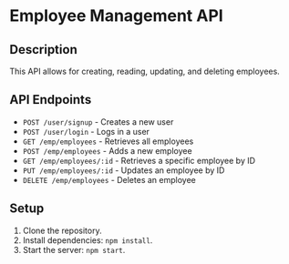 # Employee Management API

## Description
This API allows for creating, reading, updating, and deleting employees.

## API Endpoints
- `POST /user/signup` - Creates a new user
- `POST /user/login` - Logs in a user
- `GET /emp/employees` - Retrieves all employees
- `POST /emp/employees` - Adds a new employee
- `GET /emp/employees/:id` - Retrieves a specific employee by ID
- `PUT /emp/employees/:id` - Updates an employee by ID
- `DELETE /emp/employees` - Deletes an employee

## Setup
1. Clone the repository.
2. Install dependencies: `npm install`.
3. Start the server: `npm start`.

